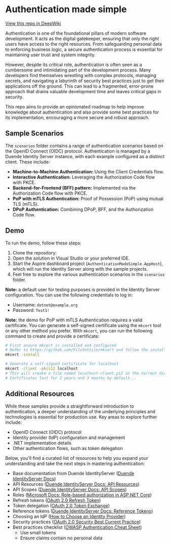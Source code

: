 # Authentication made simple

[View this repo in DeepWiki](https://deepwiki.com/virubiotor/authentication-made-simple)

Authentication is one of the foundational pillars of modern software development. It acts as the digital gatekeeper, ensuring that only the right users have access to the right resources. From safeguarding personal data to enforcing business logic, a secure authentication process is essential for maintaining user trust and system integrity.

However, despite its critical role, authentication is often seen as a cumbersome and intimidating part of the development process. Many developers find themselves wrestling with complex protocols, managing secrets, and navigating a labyrinth of security best practices just to get their applications off the ground. This can lead to a fragmented, error-prone approach that drains valuable development time and leaves critical gaps in security.

This repo aims to provide an opinionated roadmap to help improve knowledge about authentication and also provide some best practices for its implementation, encouraging a more secure and robust approach.

## Sample Scenarios
The `scenarios` folder contains a range of authentication scenarios based on the OpenID Connect (OIDC) protocol. Authentication is managed by a Duende Identity Server instance, with each example configured as a distinct client. These include:
- **Machine-to-Machine Authentication:** Using the Client Credentials flow.
- **Interactive Authentication:** Leveraging the Authorization Code flow with PKCE.
- **Backend-for-Frontend (BFF) pattern:** Implemented via the Authorization Code flow with PKCE.
- **PoP with mTLS Authentication:** Proof of Possession (PoP) using mutual TLS (mTLS).
- **DPoP Authentication:** Combining DPoP, BFF, and the Authorization Code flow.

## Demo

To run the demo, follow these steps:
1. Clone the repository:
2. Open the solution in Visual Studio or your preferred IDE.
3. Start the Aspire dashboard project (`AuthenticationMadeSimple.AppHost`), which will run the Identity Server along with the sample projects.
4. Feel free to explore the various authentication scenarios in the `scenarios` folder.


**Note:** a default user for testing purposes is provided in the Identity Server configuration. You can use the following credentials to log in:
  - Username: `dotnet@example.org`
  - Password: `Test1!`

**Note:** the demo for PoP with mTLS Authentication requires a valid certificate. You can generate a self-signed certificate using the `mkcert` tool or any other method you prefer. With `mkcert`, you can run the following command to create and provide a certificate:
```bash
# First ensure mkcert is installed and configured
# Refer to https://github.com/FiloSottile/mkcert and follow the installation instructions for your platform.
mkcert -install

# Generate a self-signed certificate for localhost
mkcert -client -pkcs12 localhost
# This will create a file named localhost-client.p12 in the current directory.
# Certificates last for 2 years and 3 months by default...
```

## Additional Resources
While these samples provide a straightforward introduction to authentication, a deeper understanding of the underlying principles and technologies is essential for production use. Key areas to explore further include:
- OpenID Connect (OIDC) protocol
- Identity provider (IdP) configuration and management
- .NET implementation details
- Other authentication flows, such as token delegation

Below, you'll find a curated list of resources to help you expand your understanding and take the next steps in mastering authentication:

- Base documentation from Duende IdentityServer ([Duende IdentityServer Docs](https://docs.duendesoftware.com))
- API Resources ([Duende IdentityServer Docs: API Resources](https://docs.duendesoftware.com/identityserver/fundamentals/resources/#api-resources))
- API Scopes ([Duende IdentityServer Docs: API Scopes](https://docs.duendesoftware.com/identityserver/fundamentals/resources/#api-resources))
- Roles ([Microsoft Docs: Role-based authorization in ASP.NET Core](https://learn.microsoft.com/en-us/aspnet/core/security/authorization/roles))
- Refresh tokens ([OAuth 2.0 Refresh Token](https://datatracker.ietf.org/doc/html/rfc6749#section-6))
- Token delegation ([OAuth 2.0 Token Exchange](https://datatracker.ietf.org/doc/html/rfc8693))
- Reference tokens ([Duende IdentityServer Docs: Reference Tokens](https://docs.duendesoftware.com/identityserver/tokens/reference))
- Choosing an IdP ([How to Choose an Identity Provider](https://securityblog.omegapoint.se/en/how-to-choose-an-idp))
- Security practices ([OAuth 2.0 Security Best Current Practice](https://datatracker.ietf.org/doc/html/draft-ietf-oauth-security-topics))
- Best practices checklist ([OWASP Authentication Cheat Sheet](https://cheatsheetseries.owasp.org/cheatsheets/Authentication_Cheat_Sheet.html))
  - Use small tokens
  - Ensure claims contain no personal data
